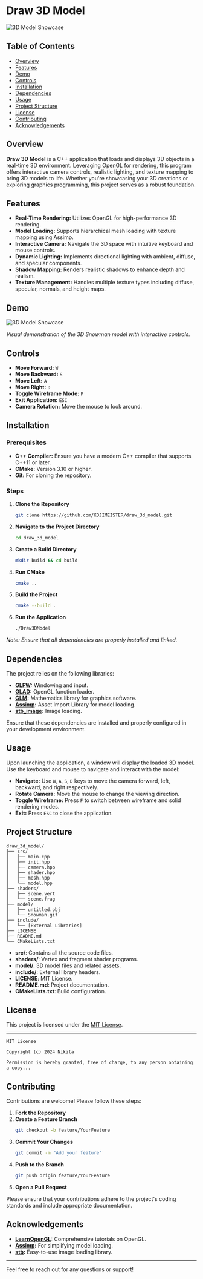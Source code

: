 # Draw 3D Model

![3D Model Showcase](https://github.com/KOJIMEISTER/DRAW_3D_MODEL/blob/main/model/Snowman.gif)

## Table of Contents
- [Overview](#overview)
- [Features](#features)
- [Demo](#demo)
- [Controls](#controls)
- [Installation](#installation)
- [Dependencies](#dependencies)
- [Usage](#usage)
- [Project Structure](#project-structure)
- [License](#license)
- [Contributing](#contributing)
- [Acknowledgements](#acknowledgements)

## Overview

**Draw 3D Model** is a C++ application that loads and displays 3D objects in a real-time 3D environment. Leveraging OpenGL for rendering, this program offers interactive camera controls, realistic lighting, and texture mapping to bring 3D models to life. Whether you're showcasing your 3D creations or exploring graphics programming, this project serves as a robust foundation.

## Features

- **Real-Time Rendering:** Utilizes OpenGL for high-performance 3D rendering.
- **Model Loading:** Supports hierarchical mesh loading with texture mapping using Assimp.
- **Interactive Camera:** Navigate the 3D space with intuitive keyboard and mouse controls.
- **Dynamic Lighting:** Implements directional lighting with ambient, diffuse, and specular components.
- **Shadow Mapping:** Renders realistic shadows to enhance depth and realism.
- **Texture Management:** Handles multiple texture types including diffuse, specular, normals, and height maps.

## Demo

![3D Model Showcase](https://github.com/KOJIMEISTER/DRAW_3D_MODEL/blob/main/model/Snowman.gif)

*Visual demonstration of the 3D Snowman model with interactive controls.*

## Controls

- **Move Forward:** `W`
- **Move Backward:** `S`
- **Move Left:** `A`
- **Move Right:** `D`
- **Toggle Wireframe Mode:** `F`
- **Exit Application:** `ESC`
- **Camera Rotation:** Move the mouse to look around.

## Installation

### Prerequisites

- **C++ Compiler:** Ensure you have a modern C++ compiler that supports C++11 or later.
- **CMake:** Version 3.10 or higher.
- **Git:** For cloning the repository.

### Steps

1. **Clone the Repository**
    ```bash
    git clone https://github.com/KOJIMEISTER/draw_3d_model.git
    ```
2. **Navigate to the Project Directory**
    ```bash
    cd draw_3d_model
    ```
3. **Create a Build Directory**
    ```bash
    mkdir build && cd build
    ```
4. **Run CMake**
    ```bash
    cmake ..
    ```
5. **Build the Project**
    ```bash
    cmake --build .
    ```
6. **Run the Application**
    ```bash
    ./Draw3DModel
    ```

*Note: Ensure that all dependencies are properly installed and linked.*

## Dependencies

The project relies on the following libraries:

- **[GLFW](https://www.glfw.org/):** Windowing and input.
- **[GLAD](https://glad.dav1d.de/):** OpenGL function loader.
- **[GLM](https://glm.g-truc.net/0.9.9/index.html):** Mathematics library for graphics software.
- **[Assimp](https://www.assimp.org/):** Asset Import Library for model loading.
- **[stb_image](https://github.com/nothings/stb):** Image loading.

Ensure that these dependencies are installed and properly configured in your development environment.

## Usage

Upon launching the application, a window will display the loaded 3D model. Use the keyboard and mouse to navigate and interact with the model:

- **Navigate:** Use `W`, `A`, `S`, `D` keys to move the camera forward, left, backward, and right respectively.
- **Rotate Camera:** Move the mouse to change the viewing direction.
- **Toggle Wireframe:** Press `F` to switch between wireframe and solid rendering modes.
- **Exit:** Press `ESC` to close the application.

## Project Structure

```
draw_3d_model/
├── src/
│   ├── main.cpp
│   ├── init.hpp
│   ├── camera.hpp
│   ├── shader.hpp
│   ├── mesh.hpp
│   └── model.hpp
├── shaders/
│   ├── scene.vert
│   └── scene.frag
├── model/
│   ├── untitled.obj
│   └── Snowman.gif
├── include/
│   └── [External Libraries]
├── LICENSE
├── README.md
└── CMakeLists.txt
```

- **src/**: Contains all the source code files.
- **shaders/**: Vertex and fragment shader programs.
- **model/**: 3D model files and related assets.
- **include/**: External library headers.
- **LICENSE**: MIT License.
- **README.md**: Project documentation.
- **CMakeLists.txt**: Build configuration.

## License

This project is licensed under the [MIT License](LICENSE).

---

```
MIT License

Copyright (c) 2024 Nikita

Permission is hereby granted, free of charge, to any person obtaining a copy...
```

## Contributing

Contributions are welcome! Please follow these steps:

1. **Fork the Repository**
2. **Create a Feature Branch**
    ```bash
    git checkout -b feature/YourFeature
    ```
3. **Commit Your Changes**
    ```bash
    git commit -m "Add your feature"
    ```
4. **Push to the Branch**
    ```bash
    git push origin feature/YourFeature
    ```
5. **Open a Pull Request**

Please ensure that your contributions adhere to the project's coding standards and include appropriate documentation.

## Acknowledgements

- **[LearnOpenGL](https://learnopengl.com/):** Comprehensive tutorials on OpenGL.
- **[Assimp](https://www.assimp.org/):** For simplifying model loading.
- **[stb](https://github.com/nothings/stb):** Easy-to-use image loading library.

---

Feel free to reach out for any questions or support!

```
